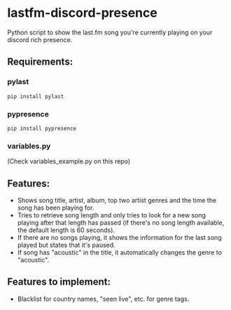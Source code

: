 # lastfm-discord-presence
Python script to show the last.fm song you're currently playing on your discord rich presence.

## Requirements:
### pylast
```
pip install pylast
```

### pypresence
```
pip install pypresence
```
### variables.py
(Check variables_example.py on this repo)

## Features:
- Shows song title, artist, album, top two artist genres and the time the song has been playing for.
- Tries to retrieve song length and only tries to look for a new song playing after that length has passed (if there's no song length available, the default length is 60 seconds).
- If there are no songs playing, it shows the information for the last song played but states that it's paused.
- If song has "acoustic" in the title, it automatically changes the genre to "acoustic".

## Features to implement:
- Blacklist for country names, "seen live", etc. for genre tags.
